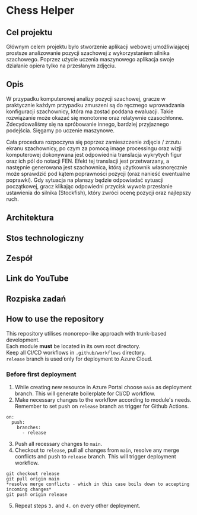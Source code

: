 # Chess Helper

## Cel projektu

Głównym celem projektu było stworzenie aplikacji webowej umożliwiającej prostsze analizowanie pozycji szachowej z wykorzystaniem silnika szachowego. Poprzez użycie uczenia maszynowego aplikacja swoje działanie opiera tylko na przesłanym zdjęciu.

## Opis

W przypadku komputerowej analizy pozycji szachowej, gracze w praktycznie każdym przypadku zmuszeni są do ręcznego wprowadzania konfiguracji szachownicy, która ma zostać poddana ewaluacji. Takie rozwiązanie może okazać się monotonne oraz relatywnie czasochłonne. Zdecydowaliśmy się na spróbowanie innego, bardziej przyjaznego podejścia. Sięgamy po uczenie maszynowe.

Cała procedura rozpoczyna się poprzez zamieszczenie zdjęcia / zrzutu ekranu szachownicy, po czym za pomocą image processingu oraz wizji komputerowej dokonywana jest odpowiednia translacja wykrytych figur oraz ich pól do notacji FEN. Efekt tej translacji jest przetwarzany, a następnie generowana jest szachownica, którą użytkownik własnoręcznie może sprawdzić pod kątem poprawności pozycji (oraz nanieść ewentualne poprawki). Gdy sytuacja na planszy będzie odpowiadać sytuacji początkowej, gracz klikając odpowiedni przycisk wywoła przesłanie ustawienia do silnika (Stockfish), który zwróci ocenę pozycji oraz najlepszy ruch.

## Architektura

## Stos technologiczny

## Zespół

## Link do YouTube

## Rozpiska zadań

## How to use the repository
This repository utilises monorepo-like approach with trunk-based development.  
Each module **must** be located in its own root directory.  
Keep all CI/CD workflows in `.github/workflows` directory.  
`release` branch is used only for deployment to Azure Cloud.  

### Before first deployment
1. While creating new resource in Azure Portal choose `main` as deployment branch. This will generate boilerplate for CI/CD workflow.
2. Make necessary changes to the workflow according to module's needs. Remember to set push on `release` branch as trigger for Github Actions.
```
on:
  push:
    branches:
      - release
```
3. Push all recessary changes to `main`.
4. Checkout to `release`, pull all changes from `main`, resolve any merge conflicts and push to `release` branch. This will trigger deployment workflow.
```
git checkout release
git pull origin main
*resolve merge conflicts - which in this case boils down to accepting incoming changes*
git push origin release
```
5. Repeat steps `3.` and `4.` on every other deployment.

